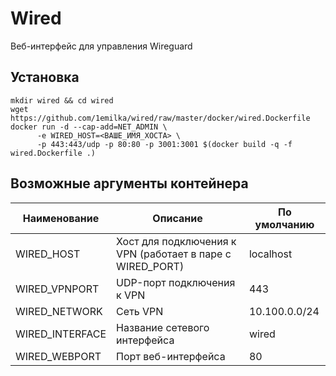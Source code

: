 # Wired
Веб-интерфейс для управления Wireguard
## Установка
```shell
mkdir wired && cd wired
wget https://github.com/1emilka/wired/raw/master/docker/wired.Dockerfile
docker run -d --cap-add=NET_ADMIN \
      -e WIRED_HOST=<ВАШЕ_ИМЯ_ХОСТА> \
      -p 443:443/udp -p 80:80 -p 3001:3001 $(docker build -q -f wired.Dockerfile .)
```
## Возможные аргументы контейнера
Наименование | Описание | По умолчанию
--- | --- | ---
WIRED_HOST | Хост для подключения к VPN (работает в паре с WIRED_PORT) | localhost
WIRED_VPNPORT | UDP-порт подключения к VPN | 443
WIRED_NETWORK | Сеть VPN | 10.100.0.0/24
WIRED_INTERFACE | Название сетевого интерфейса | wired
WIRED_WEBPORT | Порт веб-интерфейса | 80